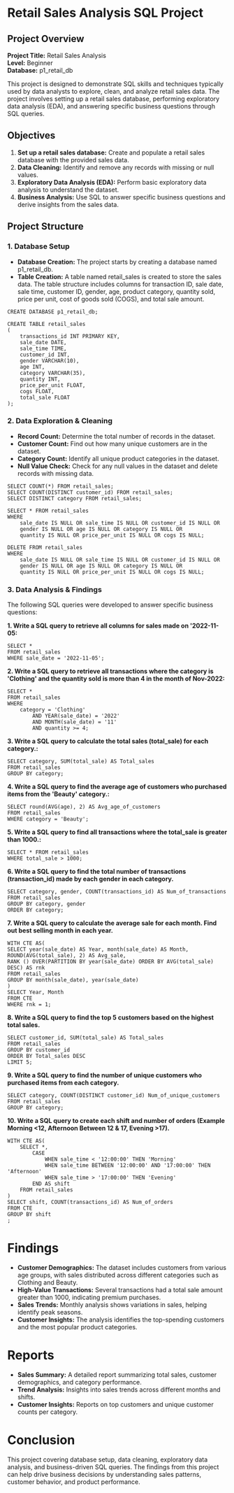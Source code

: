 # Retail Sales Analysis SQL Project
## Project Overview
**Project Title:** Retail Sales Analysis <br>
**Level:** Beginner <br>
**Database:** p1_retail_db <br>

This project is designed to demonstrate SQL skills and techniques typically used by data analysts to explore, clean, and analyze retail sales data. The project involves setting up a retail sales database, performing exploratory data analysis (EDA), and answering specific business questions through SQL queries. 

## Objectives

1. **Set up a retail sales database:** Create and populate a retail sales database with the provided sales data.
2. **Data Cleaning:** Identify and remove any records with missing or null values.
3. **Exploratory Data Analysis (EDA):** Perform basic exploratory data analysis to understand the dataset.
4. **Business Analysis:** Use SQL to answer specific business questions and derive insights from the sales data.

## Project Structure

### 1. Database Setup
- **Database Creation:** The project starts by creating a database named p1_retail_db.<br>
- **Table Creation:** A table named retail_sales is created to store the sales data. The table structure includes columns for transaction ID, sale date, sale time, customer ID, gender, age, product category, quantity sold, price per unit, cost of goods sold (COGS), and total sale amount.<br>
```
CREATE DATABASE p1_retail_db;

CREATE TABLE retail_sales
(
    transactions_id INT PRIMARY KEY,
    sale_date DATE,	
    sale_time TIME,
    customer_id INT,	
    gender VARCHAR(10),
    age INT,
    category VARCHAR(35),
    quantity INT,
    price_per_unit FLOAT,	
    cogs FLOAT,
    total_sale FLOAT
);
```

### 2. Data Exploration & Cleaning
- **Record Count:** Determine the total number of records in the dataset.
- **Customer Count:** Find out how many unique customers are in the dataset.
- **Category Count:** Identify all unique product categories in the dataset.
- **Null Value Check:** Check for any null values in the dataset and delete records with missing data.
```
SELECT COUNT(*) FROM retail_sales;
SELECT COUNT(DISTINCT customer_id) FROM retail_sales;
SELECT DISTINCT category FROM retail_sales;

SELECT * FROM retail_sales
WHERE 
    sale_date IS NULL OR sale_time IS NULL OR customer_id IS NULL OR 
    gender IS NULL OR age IS NULL OR category IS NULL OR 
    quantity IS NULL OR price_per_unit IS NULL OR cogs IS NULL;

DELETE FROM retail_sales
WHERE 
    sale_date IS NULL OR sale_time IS NULL OR customer_id IS NULL OR 
    gender IS NULL OR age IS NULL OR category IS NULL OR 
    quantity IS NULL OR price_per_unit IS NULL OR cogs IS NULL;
```

### 3. Data Analysis & Findings

The following SQL queries were developed to answer specific business questions:

**1. Write a SQL query to retrieve all columns for sales made on '2022-11-05:**
```
SELECT *
FROM retail_sales
WHERE sale_date = '2022-11-05';
```
**2. Write a SQL query to retrieve all transactions where the category is 'Clothing' and the quantity sold is more than 4 in the month of Nov-2022:**
```
SELECT *
FROM retail_sales
WHERE
    category = 'Clothing'
        AND YEAR(sale_date) = '2022'
        AND MONTH(sale_date) = '11'
        AND quantity >= 4;
```
**3. Write a SQL query to calculate the total sales (total_sale) for each category.:**
```
SELECT category, SUM(total_sale) AS Total_sales
FROM retail_sales
GROUP BY category;
```
**4. Write a SQL query to find the average age of customers who purchased items from the 'Beauty' category.:**
```
SELECT round(AVG(age), 2) AS Avg_age_of_customers
FROM retail_sales
WHERE category = 'Beauty';
```
**5. Write a SQL query to find all transactions where the total_sale is greater than 1000.:**
```
SELECT * FROM retail_sales
WHERE total_sale > 1000;
```
**6. Write a SQL query to find the total number of transactions (transaction_id) made by each gender in each category.**
```
SELECT category, gender, COUNT(transactions_id) AS Num_of_transactions
FROM retail_sales
GROUP BY category, gender
ORDER BY category;
```
**7. Write a SQL query to calculate the average sale for each month. Find out best selling month in each year.**
```
WITH CTE AS(
SELECT year(sale_date) AS Year, month(sale_date) AS Month, ROUND(AVG(total_sale), 2) AS Avg_sale,
RANK () OVER(PARTITION BY year(sale_date) ORDER BY AVG(total_sale) DESC) AS rnk
FROM retail_sales
GROUP BY month(sale_date), year(sale_date)
)
SELECT Year, Month
FROM CTE
WHERE rnk = 1;
```
**8. Write a SQL query to find the top 5 customers based on the highest total sales.**
```
SELECT customer_id, SUM(total_sale) AS Total_sales
FROM retail_sales
GROUP BY customer_id
ORDER BY Total_sales DESC
LIMIT 5;
```
**9. Write a SQL query to find the number of unique customers who purchased items from each category.**
```
SELECT category, COUNT(DISTINCT customer_id) Num_of_unique_customers
FROM retail_sales
GROUP BY category;
```
**10. Write a SQL query to create each shift and number of orders (Example Morning <12, Afternoon Between 12 & 17, Evening >17).**
```
WITH CTE AS(
	SELECT *,
		CASE 
			WHEN sale_time < '12:00:00' THEN 'Morning'
			WHEN sale_time BETWEEN '12:00:00' AND '17:00:00' THEN 'Afternoon'
			WHEN sale_time > '17:00:00' THEN 'Evening'
		END AS shift
	FROM retail_sales
)
SELECT shift, COUNT(transactions_id) AS Num_of_orders
FROM CTE
GROUP BY shift
;
```

# Findings

- **Customer Demographics:** The dataset includes customers from various age groups, with sales distributed across different categories such as Clothing and Beauty.<br>
- **High-Value Transactions:** Several transactions had a total sale amount greater than 1000, indicating premium purchases.<br>
- **Sales Trends:** Monthly analysis shows variations in sales, helping identify peak seasons.<br>
- **Customer Insights:** The analysis identifies the top-spending customers and the most popular product categories.<br>

# Reports

- **Sales Summary:** A detailed report summarizing total sales, customer demographics, and category performance.
- **Trend Analysis:** Insights into sales trends across different months and shifts.
- **Customer Insights:** Reports on top customers and unique customer counts per category.

# Conclusion

This project covering database setup, data cleaning, exploratory data analysis, and business-driven SQL queries. The findings from this project can help drive business decisions by understanding sales patterns, customer behavior, and product performance.
